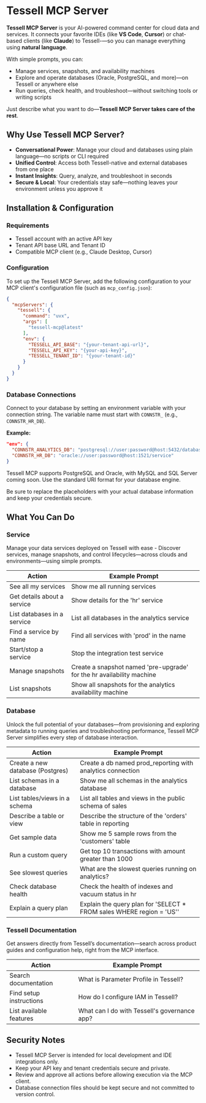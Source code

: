 # Tessell MCP Server

**Tessell MCP Server** is your AI-powered command center for cloud data and services. It connects your favorite IDEs (like **VS Code**, **Cursor**) or chat-based clients (like **Claude**) to Tessell-—so you can manage everything using **natural language**.

With simple prompts, you can:

- Manage services, snapshots, and availability machines  
- Explore and operate databases (Oracle, PostgreSQL, and more)—on Tessell or anywhere else  
- Run queries, check health, and troubleshoot—without switching tools or writing scripts

Just describe what you want to do—**Tessell MCP Server takes care of the rest**.

## Why Use Tessell MCP Server?

- **Conversational Power**: Manage your cloud and databases using plain language—no scripts or CLI required  
- **Unified Control**: Access both Tessell-native and external databases from one place  
- **Instant Insights**: Query, analyze, and troubleshoot in seconds  
- **Secure & Local**: Your credentials stay safe—nothing leaves your environment unless you approve it  

## Installation & Configuration

### Requirements
- Tessell account with an active API key  
- Tenant API base URL and Tenant ID  
- Compatible MCP client (e.g., Claude Desktop, Cursor)

### Configuration
To set up the Tessell MCP Server, add the following configuration to your MCP client's configuration file (such as `mcp_config.json`):

```json
{
  "mcpServers": {
    "tessell": {
      "command": "uvx",
      "args": [
        "tessell-mcp@latest"
      ],
      "env": {
        "TESSELL_API_BASE": "{your-tenant-api-url}",
        "TESSELL_API_KEY": "{your-api-key}",
        "TESSELL_TENANT_ID": "{your-tenant-id}"
      }
    }
  }
}
```

### Database Connections

Connect to your database by setting an environment variable with your connection string. The variable name must start with `CONNSTR_` (e.g., `CONNSTR_HR_DB`).

**Example:**
```json
"env": {
  "CONNSTR_ANALYTICS_DB": "postgresql://user:password@host:5432/database",
  "CONNSTR_HR_DB": "oracle://user:password@host:1521/service"
}
```

Tessell MCP supports PostgreSQL and Oracle, with MySQL and SQL Server coming soon. Use the standard URI format for your database engine.

Be sure to replace the placeholders with your actual database information and keep your credentials secure.


## What You Can Do

### Service

Manage your data services deployed on Tessell with ease - Discover services, manage snapshots, and control lifecycles—across clouds and environments—using simple prompts.

| Action                          | Example Prompt                                                    |
|----------------------------------|------------------------------------------------------------------|
| See all my services              | Show me all running services                                     |
| Get details about a service      | Show details for the 'hr' service                                |
| List databases in a service      | List all databases in the analytics service                      |
| Find a service by name           | Find all services with 'prod' in the name                        |
| Start/stop a service             | Stop the integration test service                                |
| Manage snapshots                 | Create a snapshot named 'pre-upgrade' for the hr availability machine |
| List snapshots                   | Show all snapshots for the analytics availability machine        |


### Database

Unlock the full potential of your databases—from provisioning and exploring metadata to running queries and troubleshooting performance, Tessell MCP Server simplifies every step of database interaction.

| Action                          | Example Prompt                                                    |
|----------------------------------|------------------------------------------------------------------|
| Create a new database (Postgres) | Create a db named prod_reporting with analytics connection       |
| List schemas in a database       | Show me all schemas in the analytics database                    |
| List tables/views in a schema    | List all tables and views in the public schema of sales          |
| Describe a table or view         | Describe the structure of the 'orders' table in reporting        |
| Get sample data                  | Show me 5 sample rows from the 'customers' table                 |
| Run a custom query               | Get top 10 transactions with amount greater than 1000            |
| See slowest queries              | What are the slowest queries running on analytics?               |
| Check database health            | Check the health of indexes and vacuum status in hr              |
| Explain a query plan             | Explain the query plan for 'SELECT * FROM sales WHERE region = 'US'' |

### Tessell Documentation

Get answers directly from Tessell’s documentation—search across product guides and configuration help, right from the MCP interface.

| Action                          | Example Prompt                                                    |
|----------------------------------|------------------------------------------------------------------|
| Search documentation             | What is Parameter Profile in Tessell?                            |
| Find setup instructions          | How do I configure IAM in Tessell?                               |
| List available features          | What can I do with Tessell's governance app?                     |


## Security Notes
- Tessell MCP Server is intended for local development and IDE integrations only.
- Keep your API key and tenant credentials secure and private.
- Review and approve all actions before allowing execution via the MCP client.
- Database connection files should be kept secure and not committed to version control.
